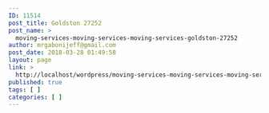 ```yaml
---
ID: 11514
post_title: Goldston 27252
post_name: >
  moving-services-moving-services-moving-services-goldston-27252
author: mrgabonijeff@gmail.com
post_date: 2018-03-28 01:49:58
layout: page
link: >
  http://localhost/wordpress/moving-services-moving-services-moving-services-goldston-27252/
published: true
tags: [ ]
categories: [ ]
---
```

